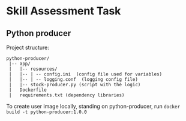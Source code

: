 # Skill Assessment Task

## Python producer

Project structure:


```
python-producer/
 |-- app/
 |   |-- resources/
 |   |-- | -- config.ini  (config file used for variables)
 |   |-- | -- logging.conf  (logging config file)
 |   |-- stock-producer.py (script with the logic)
 |   Dockerfile
 |   requirements.txt (dependency libraries)
```

To create user image locally, standing on python-producer, run `docker build -t python-producer:1.0.0`

